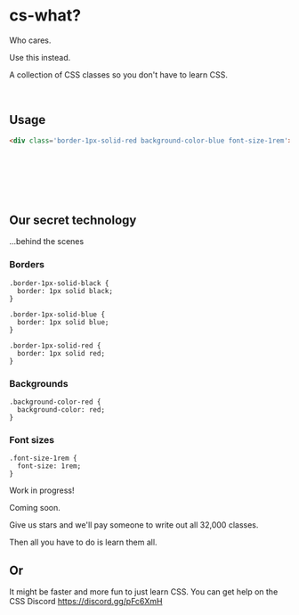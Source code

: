 # cs-what?

Who cares.

Use this instead.

A collection of CSS classes so you don't have to learn CSS.


&#x200B;


## Usage

```html
<div class='border-1px-solid-red background-color-blue font-size-1rem'>So easy! Now I don't need to learn CSS!</div>
```

&#x200B;

&#x200B;

&#x200B;

## Our secret technology

...behind the scenes




### Borders

```
.border-1px-solid-black {
  border: 1px solid black;
}

.border-1px-solid-blue {
  border: 1px solid blue;
}

.border-1px-solid-red {
  border: 1px solid red;
}
```


### Backgrounds

```
.background-color-red {
  background-color: red;
}
```

### Font sizes

```
.font-size-1rem {
  font-size: 1rem;
}
```

Work in progress!

Coming soon.

Give us stars and we'll pay someone to write out all 32,000 classes. 

Then all you have to do is learn them all.



## Or

It might be faster and more fun to just learn CSS. You can get help on the CSS Discord https://discord.gg/pFc6XmH

